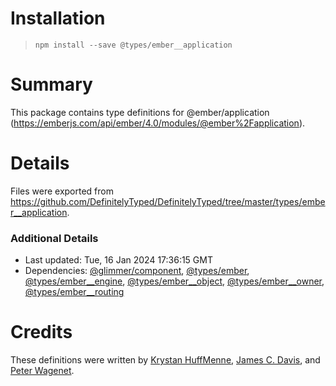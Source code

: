 # Installation
> `npm install --save @types/ember__application`

# Summary
This package contains type definitions for @ember/application (https://emberjs.com/api/ember/4.0/modules/@ember%2Fapplication).

# Details
Files were exported from https://github.com/DefinitelyTyped/DefinitelyTyped/tree/master/types/ember__application.

### Additional Details
 * Last updated: Tue, 16 Jan 2024 17:36:15 GMT
 * Dependencies: [@glimmer/component](https://npmjs.com/package/@glimmer/component), [@types/ember](https://npmjs.com/package/@types/ember), [@types/ember__engine](https://npmjs.com/package/@types/ember__engine), [@types/ember__object](https://npmjs.com/package/@types/ember__object), [@types/ember__owner](https://npmjs.com/package/@types/ember__owner), [@types/ember__routing](https://npmjs.com/package/@types/ember__routing)

# Credits
These definitions were written by [Krystan HuffMenne](https://github.com/gitKrystan), [James C. Davis](https://github.com/jamescdavis), and [Peter Wagenet](https://github.com/wagenet).
